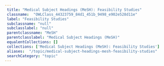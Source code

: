 ```yaml
--- 
 title: "Medical Subject Headings (MeSH): Feasibility Studies" 
 classname:  "OWLClass_44323759_84d1_451b_9498_e902e528d11e" 
 label: "Feasibility Studies" 
 subclassname: "null" 
 subclasslabel: "null" 
 parentclassname: "MeSH" 
 parentclasslabel: "Medical Subject Headings (MeSH)" 
 equalentCollections: [] 
 collections: ['Medical Subject Headings (MeSH): Feasibility Studies']
 aliases:  "/topic/medical-subject-headings-mesh-feasibility-studies"  
 searchCategory: "topic" 
---
```

